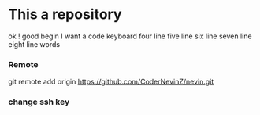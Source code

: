 # This a repository
ok ! good begin
I want a code keyboard
four line
five line
six line
seven line
eight line words 

### Remote 
 git remote add origin https://github.com/CoderNevinZ/nevin.git
### change ssh key 
